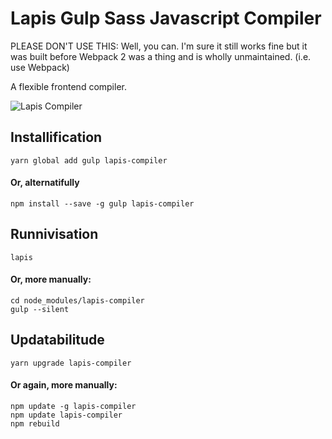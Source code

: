 # Lapis Gulp Sass Javascript Compiler

PLEASE DON'T USE THIS: Well, you can. I'm sure it still works fine but it was built before Webpack 2 was a thing and is wholly unmaintained. (i.e. use Webpack)

A flexible frontend compiler.

![Lapis Compiler](http://i.imgur.com/rs2QvnQ.png)

## Installification
	yarn global add gulp lapis-compiler

#### Or, alternatifully
	npm install --save -g gulp lapis-compiler

## Runnivisation
	lapis

#### Or, more manually:
	cd node_modules/lapis-compiler
	gulp --silent

## Updatabilitude
	yarn upgrade lapis-compiler
	
#### Or again, more manually:
	npm update -g lapis-compiler
	npm update lapis-compiler
	npm rebuild
